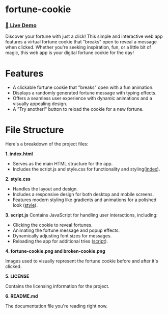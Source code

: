 # fortune-cookie

### [🚀 **Live Demo** ](https://main--melodic-youtiao-7c4f66.netlify.app/)

Discover your fortune with just a click! This simple and interactive web app features a virtual fortune cookie that "breaks" open to reveal a message when clicked. Whether you're seeking inspiration, fun, or a little bit of magic, this web app is your digital fortune cookie for the day!

# Features
- A clickable fortune cookie that "breaks" open with a fun animation.
- Displays a randomly generated fortune message with typing effects.
- Offers a seamless user experience with dynamic animations and a visually appealing design.
- A "Try another!" button to reload the cookie for a new fortune.

# File Structure
Here's a breakdown of the project files:

**1. index.html**
- Serves as the main HTML structure for the app.
- Includes the script.js and style.css for functionality and styling​ ([index](https://github.com/negin-mgdm/fortune-cookie/blob/main/index.html)).

  
**2. style.css**
- Handles the layout and design.
- Includes a responsive design for both desktop and mobile screens.
- Features modern styling like gradients and animations for a polished look ​([style](https://github.com/negin-mgdm/fortune-cookie/blob/main/style.css)).

  
**3. script.js**
Contains JavaScript for handling user interactions, including:
- Clicking the cookie to reveal fortunes.
- Animating the fortune message and popup effects.
- Dynamically adjusting font sizes for messages.
- Reloading the app for additional tries​ ([script](https://github.com/negin-mgdm/fortune-cookie/blob/main/script.js)).

  
**4. fortune-cookie.png and broken-cookie.png**

Images used to visually represent the fortune cookie before and after it's clicked.

  
**5. LICENSE**

Contains the licensing information for the project.

  
**6. README.md**

The documentation file you're reading right now.
